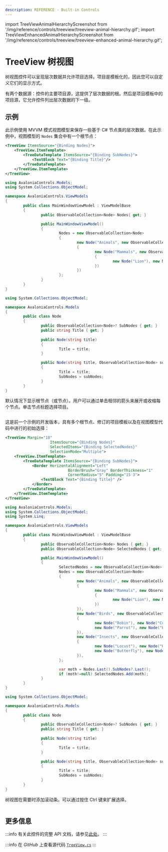 ```yaml
---
description: REFERENCE - Built-in Controls
---
```


import TreeViewAnimalHierarchyScreenshot from '/img/reference/controls/treeview/treeview-animal-hierarchy.gif';
import TreeViewEnhancedAnimalHierarchyScreenshot from '/img/reference/controls/treeview/treeview-enhanced-animal-hierarchy.gif';

#  TreeView 树视图

树视图控件可以呈现层次数据并允许项目选择。项目是模板化的，因此您可以自定义它们的显示方式。

有两个数据源：控件的主要项目源，这提供了层次数据的根。然后是项目模板中的项目源，它允许控件列出层次数据的下一级。

## 示例

此示例使用 MVVM 模式视图模型来保存一些基于 C# 节点类的层次数据。在此示例中，视图模型的 `Nodes` 集合中有一个根节点：

```xml
<TreeView ItemsSource="{Binding Nodes}">
    <TreeView.ItemTemplate>
        <TreeDataTemplate ItemsSource="{Binding SubNodes}">
            <TextBlock Text="{Binding Title}"/>
        </TreeDataTemplate>
    </TreeView.ItemTemplate>
</TreeView>
```

```csharp title='C# View Model'
using AvaloniaControls.Models;
using System.Collections.ObjectModel;

namespace AvaloniaControls.ViewModels
{
        public class MainWindowViewModel : ViewModelBase
        {
                public ObservableCollection<Node> Nodes{ get; }

                public MainWindowViewModel()
                {
                        Nodes = new ObservableCollection<Node>
                        {                
                                new Node("Animals", new ObservableCollection<Node>
                                {
                                        new Node("Mammals", new ObservableCollection<Node>
                                        {
                                                new Node("Lion"), new Node("Cat"), new Node("Zebra")
                                        })
                                })
                        };
                }
        }
}
```

```csharp title='C# Node Class'
using System.Collections.ObjectModel;

namespace AvaloniaControls.Models
{
        public class Node
        {
                public ObservableCollection<Node>? SubNodes { get; }
                public string Title { get; }
    
                public Node(string title)
                {
                        Title = title;
                }

                public Node(string title, ObservableCollection<Node> subNodes)
                {
                        Title = title;
                        SubNodes = subNodes;
                }
        }
}
```

默认情况下显示根节点（或节点）。用户可以通过单击相邻的箭头来展开或收缩每个节点。单击节点标题选择项目。

<img src={TreeViewAnimalHierarchyScreenshot} alt="" />

这是前一个示例的开发版本，具有多个根节点、修订的项目模板以及在视图模型代码中进行的初始选择：

```xml
<TreeView Margin="10"
                    ItemsSource="{Binding Nodes}" 
                    SelectedItems="{Binding SelectedNodes}"
                    SelectionMode="Multiple">
    <TreeView.ItemTemplate>
        <TreeDataTemplate ItemsSource="{Binding SubNodes}">
            <Border HorizontalAlignment="Left"
                            BorderBrush="Gray" BorderThickness="1"
                            CornerRadius="5" Padding="15 3">
                <TextBlock Text="{Binding Title}" />
            </Border>
        </TreeDataTemplate>
    </TreeView.ItemTemplate>
</TreeView>
```

```csharp title='C# View Model'
using AvaloniaControls.Models;
using System.Collections.ObjectModel;
using System.Linq;

namespace AvaloniaControls.ViewModels
{
        public class MainWindowViewModel : ViewModelBase
        {
                public ObservableCollection<Node> Nodes { get; }
                public ObservableCollection<Node> SelectedNodes { get; }

                public MainWindowViewModel()
                {
                        SelectedNodes = new ObservableCollection<Node>();
                        Nodes = new ObservableCollection<Node>
                        {                
                                new Node("Animals", new ObservableCollection<Node>
                                {
                                        new Node("Mammals", new ObservableCollection<Node>
                                        {
                                                new Node("Lion"), new Node("Cat"), new Node("Zebra")
                                        })
                                }),
                                new Node("Birds", new ObservableCollection<Node>
                                {
                                        new Node("Robin"), new Node("Condor"), 
                                        new Node("Parrot"), new Node("Eagle")
                                }),
                                new Node("Insects", new ObservableCollection<Node>
                                {
                                        new Node("Locust"), new Node("House Fly"), 
                                        new Node("Butterfly"), new Node("Moth")
                                }),
                        };

                        var moth = Nodes.Last().SubNodes?.Last();
                        if (moth!=null) SelectedNodes.Add(moth);    
                }
        }
}
```

```csharp title='C# Node Class'
using System.Collections.ObjectModel;

namespace AvaloniaControls.Models
{
        public class Node
        {
                public ObservableCollection<Node>? SubNodes { get; }
                public string Title { get; }
    
                public Node(string title)
                {
                        Title = title;
                }

                public Node(string title, ObservableCollection<Node> subNodes)
                {
                        Title = title;
                        SubNodes = subNodes;
                }
        }
}
```

树视图在需要时添加滚动条。可以通过按住 Ctrl 键来扩展选择。

<img src={TreeViewEnhancedAnimalHierarchyScreenshot} alt="" />

## 更多信息

:::info
有关此控件的完整 API 文档，请参见[此处](https://api-docs.avaloniaui.net/docs/T_Avalonia_Controls_TreeView)。
:::

:::info
在 _GitHub_ 上查看源代码 [`TreeView.cs`](https://github.com/AvaloniaUI/Avalonia/blob/master/src/Avalonia.Controls/TreeView.cs)
:::

